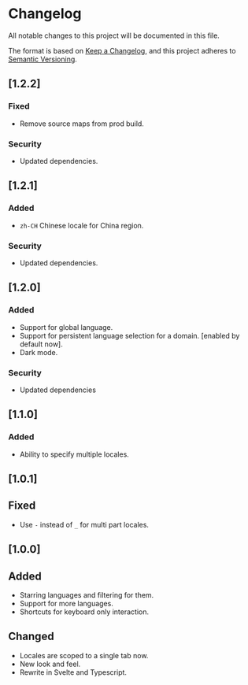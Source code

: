 # Changelog

All notable changes to this project will be documented in this file.

The format is based on [Keep a Changelog](https://keepachangelog.com/en/1.0.0/),
and this project adheres to [Semantic Versioning](https://semver.org/spec/v2.0.0.html).

## [1.2.2]

### Fixed

- Remove source maps from prod build.

### Security

- Updated dependencies.

## [1.2.1]

### Added

- `zh-CH` Chinese locale for China region.

### Security

- Updated dependencies.

## [1.2.0]

### Added

- Support for global language.
- Support for persistent language selection for a domain. [enabled by default now].
- Dark mode.

### Security

- Updated dependencies

## [1.1.0]

### Added

- Ability to specify multiple locales.

## [1.0.1]

## Fixed

- Use `-` instead of `_` for multi part locales.

## [1.0.0]

## Added

- Starring languages and filtering for them.
- Support for more languages.
- Shortcuts for keyboard only interaction.

## Changed

- Locales are scoped to a single tab now.
- New look and feel.
- Rewrite in Svelte and Typescript.
